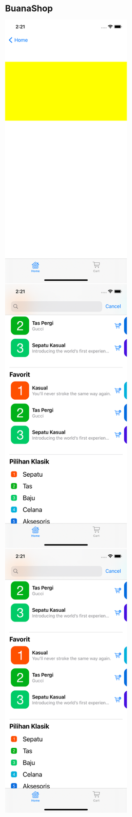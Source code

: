 # BuanaShop

<img src="1.png" width="400">   <img src="2.png" width="400">
              <img src="2.png" width="400">
